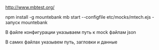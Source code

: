 http://www.mbtest.org/

npm install -g mountebank 
mb start --configfile etc/mocks/mtech.ejs - запуск mountebank 

В файле конфигурации указываем путь к mock файлам json

В самих файлах указывем путь, загловки и данные

